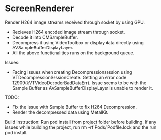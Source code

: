 # ScreenRenderer

Render H264 image streams received through socket by using GPU.

- Recieves H264 encoded image stream through socket.
- Decode it into CMSampleBuffer.
- Decompress it using VideoToolbox or display data directly using AVSampleBufferDisplayLayer.
- All the above functionalities runs on the background queue.


Issues:
- Facing issues when creating Decompressionsession using VTDecompressionSessionCreate. Getting an error code 12909(kVTVideoDecoderBadDataErr). Issue seems to be with the Sample Buffer as AVSampleBufferDisplayLayer is unable to render it.

TODO:
- Fix the issue with Sample Buffer to fix H264 Decompression.
- Render the decompressed data using MetalKit.


Build instruction: 
Run pod install from project folder before building. 
If any issues while building the project, run rm -rf Pods/ Podfile.lock and the run pod install.


